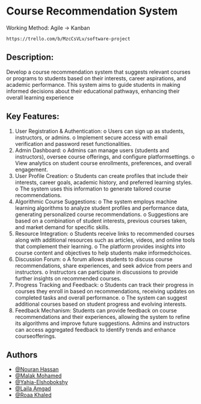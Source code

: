 # Course Recommendation System

 Working Method:
     Agile -> Kanban
     
    https://trello.com/b/MzcCsVLv/software-project
     
## Description:

Develop a course recommendation system that suggests relevant courses or programs to students based on their
interests, career aspirations, and academic performance. This system aims to guide students in making informed
decisions about their educational pathways, enhancing their overall learning experience

## Key Features:

1. User Registration & Authentication:
o Users can sign up as students, instructors, or admins.
o Implement secure access with email verification and password reset functionalities.
2. Admin Dashboard:
o Admins can manage users (students and instructors), oversee course offerings, and configure platformsettings.
o View analytics on student course enrollments, preferences, and overall engagement.
3. User Profile Creation:
o Students can create profiles that include their interests, career goals, academic history, and preferred learning
styles.
o The system uses this information to generate tailored course recommendations.
4. Algorithmic Course Suggestions:
o The system employs machine learning algorithms to analyze student profiles and performance data, generating
personalized course recommendations.
o Suggestions are based on a combination of student interests, previous courses taken, and market demand for
specific skills.
5. Resource Integration:
o Students receive links to recommended courses along with additional resources such as articles, videos, and
online tools that complement their learning.
o The platform provides insights into course content and objectives to help students make informedchoices.
6. Discussion Forum:
o A forum allows students to discuss course recommendations, share experiences, and seek advice from peers
and instructors.
o Instructors can participate in discussions to provide further insights on recommended courses.
7. Progress Tracking and Feedback:
o Students can track their progress in courses they enroll in based on recommendations, receiving updates on
completed tasks and overall performance.
o The system can suggest additional courses based on student progress and evolving interests.
8. Feedback Mechanism:
Students can provide feedback on course recommendations and their experiences, allowing the system to refine its
algorithms and improve future suggestions.
Admins and instructors can access aggregated feedback to identify trends and enhance courseofferings.

## Authors
- [@Nouran Hassan](https://github.com/Nouran246)
- [@Malak Mohamed](https://github.com/MalakMohameed)
- [@Yahia-Elshobokshy](https://github.com/Yahia-Elshobokshy)
- [@Laila Amgad](https://github.com/Laila4563)
- [@Roaa Khaled](https://github.com/Rowlkh)
